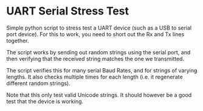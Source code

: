 # UART Serial Stress Test

Simple python script to stress test a UART device (such as a USB to serial port device).
For this to work, you need to short out the Rx and Tx lines together.

The script works by sending out random strings using the serial port, and then verifying that the received string matches the one we transmitted.

The script verifies this for many serial Baud Rates, and for strings of varying lengths. It also checks multiple times for each length (i.e. it regenerate different random strings).

Note that this only test valid Unicode strings. It should however be a good test that the device is working.
